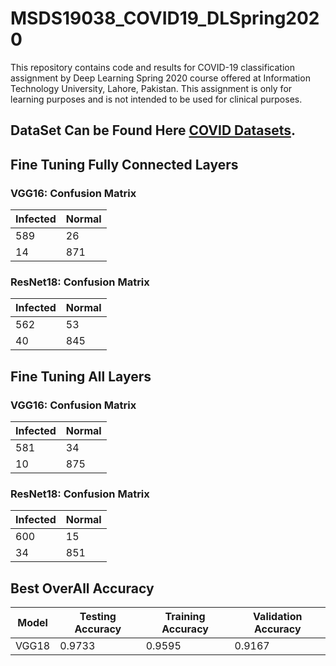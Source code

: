 # MSDS19038_COVID19_DLSpring2020
This repository contains code and results for COVID-19 classification assignment by Deep Learning Spring 2020 course offered at Information Technology University, Lahore, Pakistan. This assignment is only for learning purposes and is not intended to be used for clinical purposes.


## DataSet Can be Found Here [COVID Datasets](https://drive.google.com/file/d/1-HQQciKYfwAO3oH7ci6zhg45DduvkpnK/view).

## Fine Tuning Fully Connected Layers

### VGG16: Confusion Matrix


| Infected  | Normal |
| --------- | -------|
|   589     |   26   |
|   14      |   871  |

### ResNet18: Confusion Matrix


| Infected  | Normal |
| --------- | -------|
|   562     |   53   |
|   40      |   845  |

## Fine Tuning All Layers

### VGG16: Confusion Matrix

| Infected  | Normal |
| --------- | -------|
|   581     |   34   |
|   10      |   875  |

### ResNet18: Confusion Matrix


| Infected  | Normal |
| --------- | -------|
|   600     |   15   |
|   34      |   851  |


## Best OverAll Accuracy 

|   Model     | Testing Accuracy | Training Accuracy | Validation Accuracy |
| ---------   | -----------------| ----------------- | ------------------- |
|   VGG18     |     0.9733       |     0.9595        |        0.9167       |

